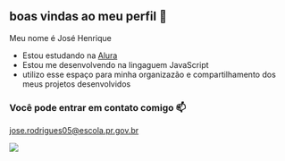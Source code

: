## boas vindas ao meu perfil 💙

Meu nome é José Henrique

- Estou estudando na [Alura](https://www.alura.com.br)
- Estou me desenvolvendo na lingaguem JavaScript
- utilizo esse espaço para minha organizazão e compartilhamento dos meus projetos desenvolvidos

### Você pode entrar em contato comigo 📫

  jose.rodrigues05@escola.pr.gov.br



![](https://media1.tenor.com/m/opEBWw0uddoAAAAC/umm.gif)
